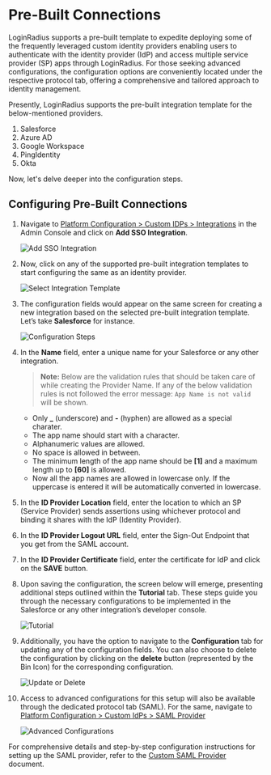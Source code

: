 # Pre-Built Connections

LoginRadius supports a pre-built template to expedite deploying some of the frequently leveraged custom identity providers enabling users to authenticate with the identity provider (IdP) and access multiple service provider (SP) apps through LoginRadius. For those seeking advanced configurations, the configuration options are conveniently located under the respective protocol tab, offering a comprehensive and tailored approach to identity management.

Presently, LoginRadius supports the pre-built integration template for the below-mentioned providers.

1. Salesforce
2. Azure AD
3. Google Workspace
4. PingIdentity
5. Okta

Now, let's delve deeper into the configuration steps.

## Configuring Pre-Built Connections

1. Navigate to [Platform Configuration > Custom IDPs > Integrations](https://adminconsole.loginradius.com/platform-configuration/authentication-configuration/custom-idps/integrations) in the Admin Console and click on **Add SSO Integration**.

    ![Add SSO Integration](https://apidocs.lrcontent.com/images/Custom-IDP---Pre-Built-Connections---Step-1_132689619365887017422793.58420695.png "Add SSO Integration")

2. Now, click on any of the supported pre-built integration templates to start configuring the same as an identity provider.

    ![Select Integration Template](https://apidocs.lrcontent.com/images/Step-2_99503707166689cbebd06c6.24551863.jpg "Select Integration Template")

3. The configuration fields would appear on the same screen for creating a new integration based on the selected pre-built integration template. Let’s take **Salesforce** for instance.

    ![Configuration Steps](https://apidocs.lrcontent.com/images/Custom-IDP---Pre-Built-Connections---Step-3_204484100665887340a4f0f2.05035948.png "Configuration Steps")

4. In the **Name** field, enter a unique name for your Salesforce or any other integration.
        
    > **Note:** Below are the validation rules that should be taken care of while creating the Provider Name. If any of the below validation rules is not followed the error message: `App Name is not valid` will be shown.

    - Only **\_** (underscore) and **-** (hyphen) are allowed as a special charater.
    - The app name should start with a character.
    - Alphanumeric values are allowed.
    - No space is allowed in between.
    - The minimum length of the app name should be **[1]** and a maximum length up to **[60]** is allowed.
    - Now all the app names are allowed in lowercase only. If the uppercase is entered it will be automatically converted in lowercase.

5. In the **ID Provider Location** field, enter the location to which an SP (Service Provider) sends assertions using whichever protocol and binding it shares with the IdP (Identity Provider).

6. In the **ID Provider Logout URL** field, enter the Sign-Out Endpoint that you get from the SAML account.

7. In the **ID Provider Certificate** field, enter the certificate for IdP and click on the **SAVE** button.

8. Upon saving the configuration, the screen below will emerge, presenting additional steps outlined within the **Tutorial** tab. These steps guide you through the necessary configurations to be implemented in the Salesforce or any other integration’s developer console.

    ![Tutorial](https://apidocs.lrcontent.com/images/Custom-IDP---Pre-Built-Connections---Step-8_14219062665887a9155a204.20149779.png "Tutorial")

9. Additionally, you have the option to navigate to the **Configuration** tab for updating any of the configuration fields. You can also choose to delete the configuration by clicking on the **delete** button (represented by the Bin Icon) for the corresponding configuration.

    ![Update or Delete](https://apidocs.lrcontent.com/images/Custom-IDP---Pre-Built-Connections---Step-9_102846392565887c401639b2.53735600.png "Update or Delete")

10. Access to advanced configurations for this setup will also be available through the dedicated protocol tab (SAML). For the same, navigate to [Platform Configuration > Custom IdPs > SAML Provider](https://adminconsole.loginradius.com/platform-configuration/authentication-configuration/custom-idps/saml-provider)

    ![Advanced Configurations](https://apidocs.lrcontent.com/images/Custom-IDP---Pre-Built-Connections---Step-10_192023964165887d5bdaeb74.47364644.png "Advanced Configurations")

For comprehensive details and step-by-step configuration instructions for setting up the SAML provider, refer to the [Custom SAML Provider](https://www.loginradius.com/docs/single-sign-on/tutorial/custom-identity-providers/custom-saml-provider/) document.
